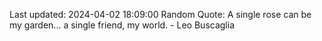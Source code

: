 Last updated: 2024-04-02 18:09:00
Random Quote: A single rose can be my garden... a single friend, my world. - Leo Buscaglia